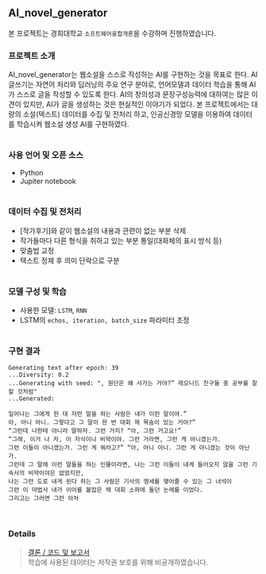 ## AI_novel_generator

본 프로젝트는 경희대학교 `소프트웨어융합개론`을 수강하며 진행하였습니다.

### 프로젝트 소개

AI_novel_generator는 웹소설을 스스로 작성하는 AI를 구현하는 것을 목표로 한다. AI 글쓰기는 자연어 처리와 딥러닝의 주요 연구 분야로, 언어모델과 데이터 학습을 통해 AI가 스스로 글을 작성할 수 있도록 한다.
AI의 창의성과 문장구성능력에 대하여는 많은 이견이 있지만, AI가 글을 생성하는 것은 현실적인 이야기가 되었다. 
본 프로젝트에서는 대량의 소설(텍스트) 데이터를 수집 및 전처리 하고, 인공신경망 모델을 이용하여 데이터를 학습시켜 웹소설 생성 AI를 구현하였다.<br><br>

### 사용 언어 및 오픈 소스
- Python
- Jupiter notebook<br><br>

### 데이터 수집 및 전처리
- [작가후기]와 같이 웹소설의 내용과 관련이 없는 부분 삭제
- 작가들마다 다른 형식을 취하고 있는 부분 통일(대화체의 표시 방식 등)
- 맞춤법 교정
- 텍스트 정제 후 의미 단락으로 구분<br><br>

### 모델 구성 및 학습
- 사용한 모델: `LSTM`, `RNN`
- LSTM의 `echos, iteration, batch_size` 파라미터 조정<br><br>

### 구현 결과

```
Generating text after epoch: 39
...Diversity: 0.2
...Generating with seed: ", 원단은 왜 사가는 거야?” 레오니드 친구들 중 공부를 잘할 것처럼"
...Generated: 

일어나는 그에게 한 대 저런 말을 하는 사람은 내가 이런 말이야.” 
아, 아니 아니. 그렇다고 그 말이 한 번 대회 제 목숨이 있는 거야?” 
“그런데 나한테 아니라 말하자. 그런 거지? “아, 그런 거고요!” 
“그래, 이거 나 자, 이 자식이나 비약이야. 그런 거라면, 그런 게 아니겠는가. 
그런 이들이 아니겠는가. 그런 게 뭐라고?” “아, 아니 아니. 그런 게 아니겠는 것이 아닌가. 
그런데 그 말에 이런 말들을 하는 인물이라면, 나는 그런 이들이 내게 들어오지 않을 그런 기숙사의 비약이야은 없었지만, 
나는 그런 도로 내게 된다 하는 그 사람은 기사의 맹세를 맺어줄 수 있는 그 녀석이 
그런 이 마법사 내가 이어를 붙잡은 채 대회 소파에 돌던 눈래를 이었다. 
그리고는 그러면 그런 아처
```
<br>

### Details
> [결론 / 코드 및 보고서](https://github.com/GyeongahNa/AI_novel_generator/blob/main/codes.ipynb)<br>
> 학습에 사용된 데이터는 저작권 보호를 위해 비공개하였습니다.
